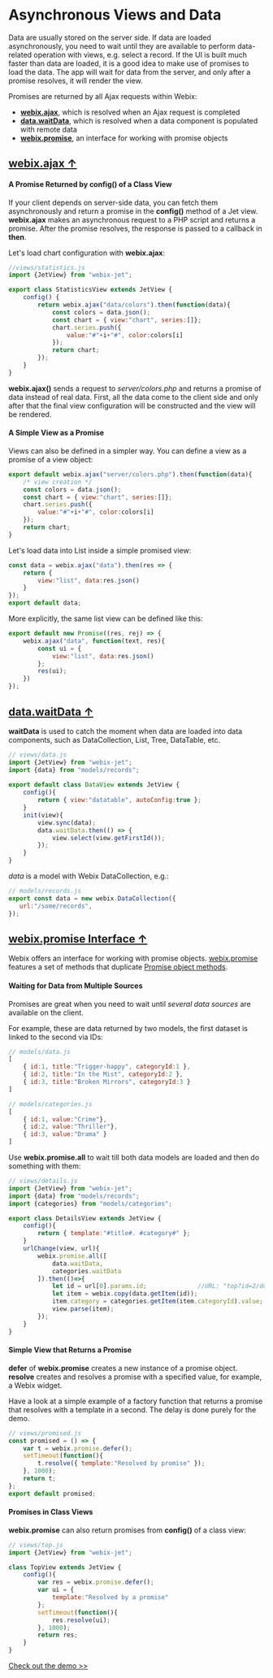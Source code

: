 # <span id="contents">Asynchronous Views and Data</span>

Data are usually stored on the server side. If data are loaded asynchronously, you need to wait until they are available to perform data-related operation with views, e.g. select a record. If the UI is built much faster than data are loaded, it is a good idea to make use of promises to load the data. The app will wait for data from the server, and only after a promise resolves, it will render the view.

Promises are returned by all Ajax requests within Webix:

- [**webix.ajax**](#ajax), which is resolved when an Ajax request is completed
- [**data.waitData**](#waitdata), which is resolved when a data component is populated with remote data
- [**webix.promise**](#promise), an interface for working with promise objects

## [<span id="ajax">webix.ajax &uarr;</span>](#contents)

#### A Promise Returned by **config()** of a Class View

If your client depends on server-side data, you can fetch them asynchronously and return a promise in the **config()** method of a Jet view. **webix.ajax** makes an asynchronous request to a PHP script and returns a promise. After the promise resolves, the response is passed to a callback in **then**.

Let's load chart configuration with **webix.ajax**:

```js
//views/statistics.js
import {JetView} from "webix-jet";

export class StatisticsView extends JetView {
    config() { 
        return webix.ajax("data/colors").then(function(data){
            const colors = data.json();
            const chart = { view:"chart", series:[]};
            chart.series.push({
                value:"#"+i+"#", color:colors[i]
            });
            return chart;
        });
    }
}
```

**webix.ajax\(\)** sends a request to *server/colors.php* and returns a promise of data instead of real data. First, all the data come to the client side and only after that the final view configuration will be constructed and the view will be rendered.

#### A Simple View as a Promise

Views can also be defined in a simpler way. You can define a view as a promise of a view object:

```js
export default webix.ajax("server/colors.php").then(function(data){
    /* view creation */
    const colors = data.json();
    const chart = { view:"chart", series:[]};
    chart.series.push({
        value:"#"+i+"#", color:colors[i]
    });
    return chart;
}
```

Let's load data into List inside a simple promised view:

```js 
const data = webix.ajax("data").then(res => {
	return {
		view:"list", data:res.json()
	}
});
export default data;
```

More explicitly, the same list view can be defined like this:

```js
export default new Promise((res, rej) => {
	webix.ajax("data", function(text, res){
		const ui = {
			view:"list", data:res.json()
		};
		res(ui);
	})
});
```

## [<span id="waitdata">data.waitData &uarr;</span>](#contents)

**waitData** is used to catch the moment when data are loaded into data components, such as DataCollection, List, Tree, DataTable, etc.

```js
// views/data.js
import {JetView} from "webix-jet";
import {data} from "models/records";
    
export default class DataView extends JetView {
    config(){
        return { view:"datatable", autoConfig:true };
    }
    init(view){
        view.sync(data);
        data.waitData.then(() => {
            view.select(view.getFirstId());
        });
    }
}
```

*data* is a model with Webix DataCollection, e.g.:

```js
// models/records.js
export const data = new webix.DataCollection({
   url:"/some/records", 
});
```

## [<span id="promise">**webix.promise** Interface &uarr;</span>](#contents)

Webix offers an interface for working with promise objects. [webix.promise](https://docs.webix.com/api__refs__promise.html) features a set of methods that duplicate [Promise object methods](https://github.com/zolmeister/promiz).

#### Waiting for Data from Multiple Sources

Promises are great when you need to wait until *several data sources* are available on the client.

For example, these are data returned by two models, the first dataset is linked to the second via IDs:

```js
// models/data.js
[
    { id:1, title:"Trigger-happy", categoryId:1 },
    { id:2, title:"In the Mist", categoryId:2 },
    { id:3, title:"Broken Mirrors", categoryId:3 }
]

// models/categories.js
[
    { id:1, value:"Crime"},
    { id:2, value:"Thriller"},
    { id:3, value:"Drama" }
]
```

Use **webix.promise.all** to wait till both data models are loaded and then do something with them:

```js
// views/details.js
import {JetView} from "webix-jet";
import {data} from "models/records";
import {categories} from "models/categories";

export class DetailsView extends JetView {
    config(){
        return { template:"#title#. #category#" };
    }
    urlChange(view, url){
        webix.promise.all([
            data.waitData,
            categories.waitData
        ]).then(()=>{
            let id = url[0].params.id;              //URL: "top?id=2/details"
            let item = webix.copy(data.getItem(id));
            item.category = categories.getItem(item.categoryId).value;
            view.parse(item);
        });
    }
}
```

#### Simple View that Returns a Promise

**defer** of **webix.promise** creates a new instance of a promise object. **resolve** creates and resolves a promise with a specified value, for example, a Webix widget.

Have a look at a simple example of a factory function that returns a promise that resolves with a template in a second. The delay is done purely for the demo.

```js
// views/promised.js
const promised = () => {
	var t = webix.promise.defer();
	setTimeout(function(){
		t.resolve({ template:"Resolved by promise" });
	}, 1000);
	return t;
};
export default promised;
```

#### Promises in Class Views

**webix.promise** can also return promises from **config()** of a class view:

```js
// views/top.js
import {JetView} from "webix-jet";

class TopView extends JetView {
	config(){
		var res = webix.promise.defer();
		var ui = {
			template:"Resolved by a promise"
		};
		setTimeout(function(){
			res.resolve(ui);
		}, 1000);
		return res;
	}
}
```

[Check out the demo >>](https://github.com/webix-hub/jet-demos/blob/master/sources/promises.js)